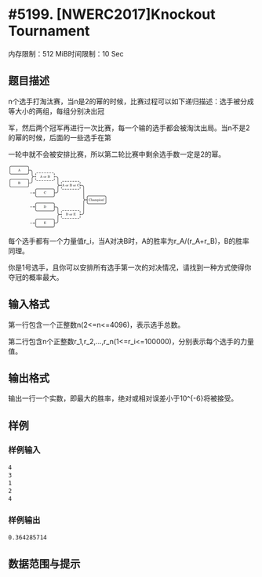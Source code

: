 # #5199. [NWERC2017]Knockout Tournament

内存限制：512 MiB时间限制：10 Sec

## 题目描述

n个选手打淘汰赛，当n是2的幂的时候，比赛过程可以如下递归描述：选手被分成等大小的两组，每组分别决出冠

军，然后两个冠军再进行一次比赛，每一个输的选手都会被淘汰出局。当n不是2的幂的时候，后面的一些选手在第

一轮中就不会被安排比赛，所以第二轮比赛中剩余选手数一定是2的幂。

![](upload/201803/1.jpg)

每个选手都有一个力量值r_i，当A对决B时，A的胜率为r_A/(r_A+r_B)，B的胜率同理。

你是1号选手，且你可以安排所有选手第一次的对决情况，请找到一种方式使得你夺冠的概率最大。

## 输入格式

第一行包含一个正整数n(2<=n<=4096)，表示选手总数。

第二行包含n个正整数r_1,r_2,...,r_n(1<=r_i<=100000)，分别表示每个选手的力量值。

## 输出格式

输出一行一个实数，即最大的胜率，绝对或相对误差小于10^{-6}将被接受。

## 样例

### 样例输入

    
    4
    3
    1
    2
    4
    

### 样例输出

    
    0.364285714
    

## 数据范围与提示
